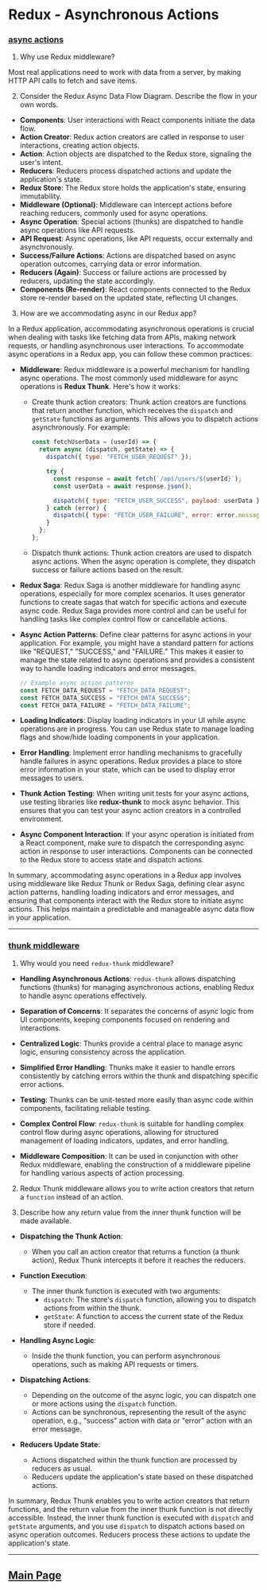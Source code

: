 # Redux - Asynchronous Actions

### [async actions](https://redux.js.org/advanced/asyncactions)

1. Why use Redux middleware?

Most real applications need to work with data from a server, by making HTTP API calls to fetch and save items.

2. Consider the Redux Async Data Flow Diagram. Describe the flow in your own words.

- **Components**: User interactions with React components initiate the data flow.
- **Action Creator**: Redux action creators are called in response to user interactions, creating action objects.
- **Action**: Action objects are dispatched to the Redux store, signaling the user's intent.
- **Reducers**: Reducers process dispatched actions and update the application's state.
- **Redux Store**: The Redux store holds the application's state, ensuring immutability.
- **Middleware (Optional)**: Middleware can intercept actions before reaching reducers, commonly used for async operations.
- **Async Operation**: Special actions (thunks) are dispatched to handle async operations like API requests.
- **API Request**: Async operations, like API requests, occur externally and asynchronously.
- **Success/Failure Actions**: Actions are dispatched based on async operation outcomes, carrying data or error information.
- **Reducers (Again)**: Success or failure actions are processed by reducers, updating the state accordingly.
- **Components (Re-render)**: React components connected to the Redux store re-render based on the updated state, reflecting UI changes.

3. How are we accommodating async in our Redux app?

In a Redux application, accommodating asynchronous operations is crucial when dealing with tasks like fetching data from APIs, making network requests, or handling asynchronous user interactions. To accommodate async operations in a Redux app, you can follow these common practices:

- **Middleware**: Redux middleware is a powerful mechanism for handling async operations. The most commonly used middleware for async operations is **Redux Thunk**. Here's how it works:

  - Create thunk action creators: Thunk action creators are functions that return another function, which receives the `dispatch` and `getState` functions as arguments. This allows you to dispatch actions asynchronously. For example:

    ```javascript
    const fetchUserData = (userId) => {
      return async (dispatch, getState) => {
        dispatch({ type: "FETCH_USER_REQUEST" });

        try {
          const response = await fetch(`/api/users/${userId}`);
          const userData = await response.json();

          dispatch({ type: "FETCH_USER_SUCCESS", payload: userData });
        } catch (error) {
          dispatch({ type: "FETCH_USER_FAILURE", error: error.message });
        }
      };
    };
    ```

  - Dispatch thunk actions: Thunk action creators are used to dispatch async actions. When the async operation is complete, they dispatch success or failure actions based on the result.

- **Redux Saga**: Redux Saga is another middleware for handling async operations, especially for more complex scenarios. It uses generator functions to create sagas that watch for specific actions and execute async code. Redux Saga provides more control and can be useful for handling tasks like complex control flow or cancellable actions.

- **Async Action Patterns**: Define clear patterns for async actions in your application. For example, you might have a standard pattern for actions like "REQUEST," "SUCCESS," and "FAILURE." This makes it easier to manage the state related to async operations and provides a consistent way to handle loading indicators and error messages.

  ```javascript
  // Example async action patterns
  const FETCH_DATA_REQUEST = "FETCH_DATA_REQUEST";
  const FETCH_DATA_SUCCESS = "FETCH_DATA_SUCCESS";
  const FETCH_DATA_FAILURE = "FETCH_DATA_FAILURE";
  ```

- **Loading Indicators**: Display loading indicators in your UI while async operations are in progress. You can use Redux state to manage loading flags and show/hide loading components in your application.

- **Error Handling**: Implement error handling mechanisms to gracefully handle failures in async operations. Redux provides a place to store error information in your state, which can be used to display error messages to users.

- **Thunk Action Testing**: When writing unit tests for your async actions, use testing libraries like **redux-thunk** to mock async behavior. This ensures that you can test your async action creators in a controlled environment.

- **Async Component Interaction**: If your async operation is initiated from a React component, make sure to dispatch the corresponding async action in response to user interactions. Components can be connected to the Redux store to access state and dispatch actions.

In summary, accommodating async operations in a Redux app involves using middleware like Redux Thunk or Redux Saga, defining clear async action patterns, handling loading indicators and error messages, and ensuring that components interact with the Redux store to initiate async actions. This helps maintain a predictable and manageable async data flow in your application.

---

### [thunk middleware](https://github.com/reduxjs/redux-thunk)

1. Why would you need `redux-thunk` middleware?

- **Handling Asynchronous Actions**: `redux-thunk` allows dispatching functions (thunks) for managing asynchronous actions, enabling Redux to handle async operations effectively.

- **Separation of Concerns**: It separates the concerns of async logic from UI components, keeping components focused on rendering and interactions.

- **Centralized Logic**: Thunks provide a central place to manage async logic, ensuring consistency across the application.

- **Simplified Error Handling**: Thunks make it easier to handle errors consistently by catching errors within the thunk and dispatching specific error actions.

- **Testing**: Thunks can be unit-tested more easily than async code within components, facilitating reliable testing.

- **Complex Control Flow**: `redux-thunk` is suitable for handling complex control flow during async operations, allowing for structured management of loading indicators, updates, and error handling.

- **Middleware Composition**: It can be used in conjunction with other Redux middleware, enabling the construction of a middleware pipeline for handling various aspects of action processing.

2. Redux Thunk middleware allows you to write action creators that return a `function` instead of an action.

3. Describe how any return value from the inner thunk function will be made available.

- **Dispatching the Thunk Action**:

  - When you call an action creator that returns a function (a thunk action), Redux Thunk intercepts it before it reaches the reducers.

- **Function Execution**:

  - The inner thunk function is executed with two arguments:
    - `dispatch`: The store's `dispatch` function, allowing you to dispatch actions from within the thunk.
    - `getState`: A function to access the current state of the Redux store if needed.

- **Handling Async Logic**:

  - Inside the thunk function, you can perform asynchronous operations, such as making API requests or timers.

- **Dispatching Actions**:

  - Depending on the outcome of the async logic, you can dispatch one or more actions using the `dispatch` function.
  - Actions can be synchronous, representing the result of the async operation, e.g., "success" action with data or "error" action with an error message.

- **Reducers Update State**:
  - Actions dispatched within the thunk function are processed by reducers as usual.
  - Reducers update the application's state based on these dispatched actions.

In summary, Redux Thunk enables you to write action creators that return functions, and the return value from the inner thunk function is not directly accessible. Instead, the inner thunk function is executed with `dispatch` and `getState` arguments, and you use `dispatch` to dispatch actions based on async operation outcomes. Reducers process these actions to update the application's state.

---

## [Main Page](../README.md)
